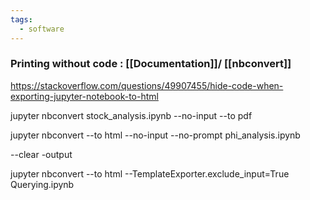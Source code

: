 ```yaml
---
tags:
  - software
---
```

### Printing without code : [[Documentation]]/ [[nbconvert]]

https://stackoverflow.com/questions/49907455/hide-code-when-exporting-jupyter-notebook-to-html

jupyter nbconvert stock_analysis.ipynb --no-input --to pdf

jupyter nbconvert --to html --no-input --no-prompt phi_analysis.ipynb

--clear -output

jupyter nbconvert --to html --TemplateExporter.exclude_input=True Querying.ipynb


